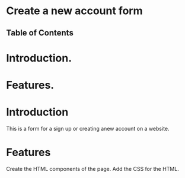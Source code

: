 # Create a new account form 

## Table of Contents
# Introduction.
# Features.

# Introduction
This is a form for a sign up or creating anew account on a website.

# Features
Create the HTML components of the page.
Add the CSS for the HTML.